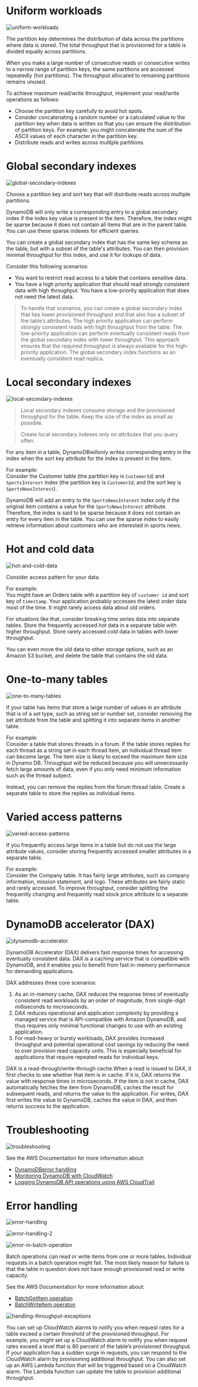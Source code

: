 # Uniform workloads

![uniform-workloads](../../images/aws-developing/aws-dynamodb-uniform-workloads.png)

The partition key determines the distribution of data across the partitions where data is stored. The total throughput that is provisioned for a table is divided equally across partitions.

When you make a large number of consecutive reads or consecutive writes to a narrow range of partition keys, the same partitions are accessed repeatedly (hot partitions). The throughput allocated to remaining partitions remains unused.

To achieve maximum read/write throughput, implement your read/write operations as follows:
- Choose the partition key carefully to avoid hot spots.
- Consider concatenating a random number or a calculated value to the partition key when data is written so that you can ensure the distribution of partition keys. For example: you might concatenate the sum of the ASCII values of each character in the partition key.
- Distribute reads and writes across multiple partitions.

# Global secondary indexes

![global-secondary-indexes](../../images/aws-developing/aws-dynamodb-global-secondary-indexes.png)

Choose a partition key and sort key that will distribute reads across multiple partitions.

DynamoDB will only write a corresponding entry to a global secondary index if the index key value is present in the item. Therefore, the index might be sparse because it does not contain all items that are in the parent table. You can use these sparse indexes for efficient queries.

You can create a global secondary index that has the same key schema as the table, but with a subset of the table's attributes. You can then provision minimal throughput for this index, and use it for lookups of data.

Consider this following scenarios:
- You want to restrict read access to a table that contains sensitive data.
- You have a high priority application that should read strongly consistent data with high throughput. You have a low-priority application that does not need the latest data.

> To handle that scenarios, you can create a global secondary index that has lower provisioned throughput and that also has a subset of the table’s attributes. The high priority application can perform strongly consistent reads with high throughput from the table. The low-priority application can perform eventually consistent reads from the global secondary index with lower throughput. This approach ensures that the required throughput is always available for the high-priority application. The global secondary index functions as an eventually consistent read replica.

# Local secondary indexes

![local-secondary-indexes](../../images/aws-developing/aws-dynamodb-local-secondary-indexes.png)

> Local secondary indexes consume storage and the provisioned throughput for the table. Keep the size of the index as small as possible.

> Create local secondary indexes only on attributes that you query often.

For any item in a table, DynamoDBwillonly writea corresponding entry in the index when the sort key attribute for the index is present in the item.

For example: <br>
Consider the Customer table (the partition key is `CustomerId`) and `SportsInterest` index (the partition key is `CustomerId`, and the sort key is `SportsNewsInterest`).

DynamoDB will add an entry to the `SportsNewsInterest` index only if the original item contains a value for the `SportsNewsInterest` attribute. Therefore, the index is said to be sparse because it does not contain an entry for every item in the table. You can use the sparse index to easily retrieve information about customers who are interested in sports news.

# Hot and cold data

![hot-and-cold-data](../../images/aws-developing/aws-dynamodb-hot-and-cold-data.png)

Consider access pattern for your data.

For example: <br>
You might have an Orders table with a partition key of `customer id` and sort key of `timestamp`. Your application probably accesses the latest order data most of the time. It might rarely access data about old orders.

For situations like that, consider breaking time series data into separate tables. Store the frequently accessed *hot* data in a separate table with higher throughput. Store rarely accessed *cold* data in tables with lower throughput.

You can even move the old data to other storage options, such as an Amazon S3 bucket, and delete the table that contains the old data.

# One-to-many tables

![one-to-many-tables](../../images/aws-developing/aws-dynamodb-one-to-many-tables.png)

If your table has items that store a large number of values in an attribute that is of a *set* type, such as string set or number set, consider removing the set attribute from the table and splitting it into separate items in another table.

For example: <br>
Consider a table that stores threads in a forum. If the table stores replies for each thread as a string set in each thread item, an individual thread item can become large. The item size is likely to exceed the maximum item size in Dynamo DB. Throughput will be reduced because you will unnecessarily fetch large amounts of data, even if you only need minimum information such as the thread subject.

Instead, you can remove the replies from the forum thread table. Create a separate table to store the replies as individual items.

# Varied access patterns

![varied-access-patterns](../../images/aws-developing/aws-dynamodb-varied-access-patterns.png)

If you frequently access large items in a table but do not use the large attribute values, consider storing frequently accessed smaller attributes in a separate table.

For example: <br>
Consider the Company table. It has fairly large attributes, such as company information, mission statement, and logo. These attributes are fairly static and rarely accessed. To improve throughput, consider splitting the frequently changing and frequently read stock price attribute to a separate table.

# DynamoDB accelerator (DAX)

![dynamodb-accelerator](../../images/aws-developing/aws-dynamodb-accelerator.png)

DynamoDB Accelerator (DAX) delivers fast response times for accessing eventually consistent data. DAX is a caching service that is compatible with DynamoDB, and it enables you to benefit from fast in-memory performance for demanding applications.

DAX addresses three core scenarios:
1. As an in-memory cache, DAX reduces the response times of eventually consistent read workloads by an order of magnitude, from single-digit milliseconds to microseconds.
2. DAX reduces operational and application complexity by providing a managed service that is API-compatible with Amazon DynamoDB, and thus requires only minimal functional changes to use with an existing application.
3. For read-heavy or bursty workloads, DAX provides increased throughput and potential operational cost savings by reducing the need to over provision read capacity units. This is especially beneficial for applications that require repeated reads for individual keys.

DAX is a read-through/write-through cache.When a read is issued to DAX, it first checks to see whether that item is in cache. If it is, DAX returns the value with response times in microseconds. If the item is not in cache, DAX automatically fetches the item from DynamoDB, caches the result for subsequent reads, and returns the value to the application. For writes, DAX first writes the value to DynamoDB, caches the value in DAX, and then returns success to the application.

# Troubleshooting

![troubleshooting](../../images/aws-developing/aws-dynamodb-troubleshooting.png)

See the AWS Documentation for more information about:
- [DynamoDBerror handling](https://docs.aws.amazon.com/amazondynamodb/latest/developerguide/Programming.Errors.html#APIError)
- [Monitoring DynamoDB with CloudWatch](https://docs.aws.amazon.com/amazondynamodb/latest/developerguide/MonitoringDynamoDB.html)
- [Logging DynamoDB API operations using AWS CloudTrail](https://docs.aws.amazon.com/amazondynamodb/latest/developerguide/logging-using-cloudtrail.html)

# Error handling

![error-handling](../../images/aws-developing/aws-dynamodb-error-handling.png)

![error-handling-2](../../images/aws-developing/aws-dynamodb-error-handling-2.png)

![error-in-batch-operation](../../images/aws-developing/aws-dynamodb-error-in-batch-operations.png)

Batch operations can read or write items from one or more tables. Individual requests in a batch operation might fail. The most likely reason for failure is that the table in question does not have enough provisioned read or write capacity.

See the AWS Documentation for more information about:
- [BatchGetItem operation](https://docs.aws.amazon.com/amazondynamodb/latest/APIReference/API_BatchGetItem.html)
- [BatchWriteItem operaton](https://docs.aws.amazon.com/amazondynamodb/latest/APIReference/API_BatchWriteItem.html)

![handling-throughput-exceptions](../../images/aws-developing/aws-dynamodb-handling-throughput-exceptions.png)

You can set up CloudWatch alarms to notify you when request rates for a table exceed a certain threshold of the provisioned throughput. For example, you might set up a CloudWatch alarm to notify you when request rates exceed a level that is 80 percent of the table’s provisioned throughput. If your application has a sudden surge in requests, you can respond to the CloudWatch alarm by provisioning additional throughput. You can also set up an AWS Lambda function that will be triggered based on a CloudWatch alarm. The Lambda function can update the table to provision additional throughput.
